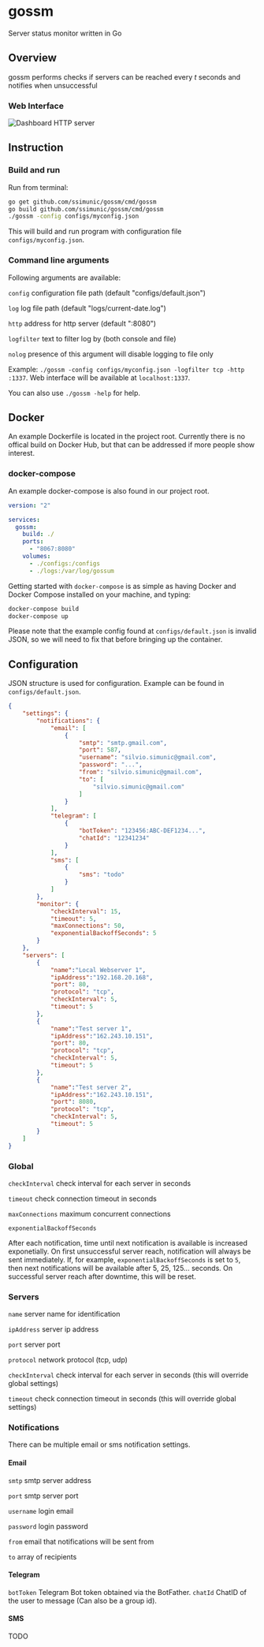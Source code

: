 # gossm
Server status monitor written in Go

## Overview

gossm performs checks if servers can be reached every *t* seconds and notifies when unsuccessful

### Web Interface

![Dashboard HTTP server](https://i.imgur.com/IkdmQ4k.png)

## Instruction

### Build and run

Run from terminal:

```bash
go get github.com/ssimunic/gossm/cmd/gossm
go build github.com/ssimunic/gossm/cmd/gossm
./gossm -config configs/myconfig.json
```

This will build and run program with configuration file `configs/myconfig.json`.

### Command line arguments

Following arguments are available:

`config` configuration file path (default "configs/default.json")

`log` log file path (default "logs/current-date.log")

`http` address for http server (default ":8080")

`logfilter` text to filter log by (both console and file)

`nolog` presence of this argument will disable logging to file only

Example: `./gossm -config configs/myconfig.json -logfilter tcp -http :1337`. Web interface will be available at `localhost:1337`.


You can also use `./gossm -help` for help.

## Docker

An example Dockerfile is located in the project root. Currently there is no offical build on Docker Hub, but that can be addressed if more people show interest.

### docker-compose

An example docker-compose is also found in our project root.

```yaml
version: "2"

services:
  gossm:
    build: ./
    ports:
      - "8067:8080"
    volumes:
      - ./configs:/configs
      - ./logs:/var/log/gossum
```

Getting started with `docker-compose` is as simple as having Docker and Docker Compose installed on your machine, and typing:

```bash
docker-compose build
docker-compose up
```

Please note that the example config found at `configs/default.json` is invalid JSON, so we will need to fix that before bringing up the container.

## Configuration

JSON structure is used for configuration. Example can be found in `configs/default.json`.

```json
{
    "settings": {
        "notifications": {
            "email": [
                {
                    "smtp": "smtp.gmail.com",
                    "port": 587,
                    "username": "silvio.simunic@gmail.com",
                    "password": "...",
                    "from": "silvio.simunic@gmail.com",
                    "to": [
                        "silvio.simunic@gmail.com"
                    ]
                }
            ],
            "telegram": [
                {
                    "botToken": "123456:ABC-DEF1234...",
                    "chatId": "12341234"
                }
            ],
            "sms": [
                {
                    "sms": "todo"
                }
            ]
        },
        "monitor": {
            "checkInterval": 15,
            "timeout": 5,
            "maxConnections": 50,
            "exponentialBackoffSeconds": 5
        }
    },
    "servers": [
        {
            "name":"Local Webserver 1",
            "ipAddress":"192.168.20.168",
            "port": 80,
            "protocol": "tcp",
            "checkInterval": 5,
            "timeout": 5
        },
        {
            "name":"Test server 1",
            "ipAddress":"162.243.10.151",
            "port": 80,
            "protocol": "tcp",
            "checkInterval": 5,
            "timeout": 5
        },
        {
            "name":"Test server 2",
            "ipAddress":"162.243.10.151",
            "port": 8080,
            "protocol": "tcp",
            "checkInterval": 5,
            "timeout": 5
        }
    ]
}
```

### Global

`checkInterval` check interval for each server in seconds

`timeout` check connection timeout in seconds

`maxConnections` maximum concurrent connections 

`exponentialBackoffSeconds`

After each notification, time until next notification is available is increased exponetially. On first unsuccessful server reach, notification will always be sent immediately. If, for example, `exponentialBackoffSeconds` is set to `5`, then next notifications will be available after 5, 25, 125... seconds. On successful server reach after downtime, this will be reset.  

### Servers

`name` server name for identification

`ipAddress` server ip address

`port` server port

`protocol` network protocol (tcp, udp)

`checkInterval`  check interval for each server in seconds (this will override global settings)

`timeout` check connection timeout in seconds (this will override global settings)

### Notifications

There can be multiple email or sms notification settings.

#### Email

`smtp` smtp server address

`port` smtp server port

`username` login email

`password` login password

`from` email that notifications will be sent from

`to` array of recipients 

#### Telegram

`botToken` Telegram Bot token obtained via the BotFather.
`chatId` ChatID of the user to message (Can also be a group id).

#### SMS

TODO
